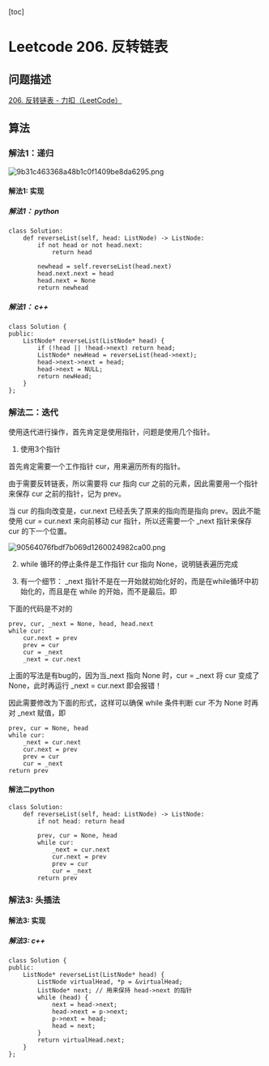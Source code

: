 [toc]

# Leetcode 206. 反转链表

## 问题描述

[206. 反转链表 - 力扣（LeetCode）](https://leetcode-cn.com/problems/reverse-linked-list/)

## 算法

### 解法1：递归

![9b31c463368a48b1c0f1409be8da6295.png](evernotecid://7E3AE0DC-DC71-4DDC-9CC8-0C832D6C11C2/appyinxiangcom/22483756/ENResource/p10972)

#### 解法1: 实现

##### 解法1： python

```
class Solution:
    def reverseList(self, head: ListNode) -> ListNode:
        if not head or not head.next:
            return head

        newhead = self.reverseList(head.next)
        head.next.next = head
        head.next = None
        return newhead
```

##### 解法1： c++

```
class Solution {
public:
    ListNode* reverseList(ListNode* head) {
        if (!head || !head->next) return head;
        ListNode* newHead = reverseList(head->next);
        head->next->next = head;
        head->next = NULL;
        return newHead;
    }
};
```

### 解法二：迭代

使用迭代进行操作，首先肯定是使用指针，问题是使用几个指针。

1. 使用3个指针

首先肯定需要一个工作指针 cur，用来遍历所有的指针。

由于需要反转链表，所以需要将 cur 指向 cur 之前的元素，因此需要用一个指针来保存 cur 之前的指针，记为 prev。

当 cur 的指向改变是，cur.next 已经丢失了原来的指向而是指向 prev。因此不能使用 cur = cur.next 来向前移动 cur 指针，所以还需要一个 _next 指针来保存 cur 的下一个位置。


![90564076fbdf7b069d1260024982ca00.png](evernotecid://7E3AE0DC-DC71-4DDC-9CC8-0C832D6C11C2/appyinxiangcom/22483756/ENResource/p10971)

2. while 循环的停止条件是工作指针 cur 指向 None，说明链表遍历完成

3. 有一个细节： _next 指针不是在一开始就初始化好的，而是在while循环中初始化的，而且是在 while 的开始，而不是最后。即 

下面的代码是不对的

```
prev, cur, _next = None, head, head.next
while cur:
    cur.next = prev
    prev = cur 
    cur = _next 
    _next = cur.next
```

上面的写法是有bug的，因为当_next 指向 None 时，cur = _next 将 cur 变成了 None，此时再运行 _next = cur.next 即会报错！

因此需要修改为下面的形式，这样可以确保 while 条件判断 cur 不为 None 时再对 _next 赋值，即

```
prev, cur = None, head
while cur:
    _next = cur.next
    cur.next = prev
    prev = cur
    cur = _next
return prev
```

#### 解法二python

```
class Solution:
    def reverseList(self, head: ListNode) -> ListNode:
        if not head: return head

        prev, cur = None, head
        while cur:
            _next = cur.next
            cur.next = prev
            prev = cur
            cur = _next
        return prev
```

### 解法3: 头插法

#### 解法3: 实现

##### 解法3: c++

```
class Solution {
public:
    ListNode* reverseList(ListNode* head) {
        ListNode virtualHead, *p = &virtualHead;
        ListNode* next; // 用来保持 head->next 的指针
        while (head) {
            next = head->next;
            head->next = p->next;
            p->next = head;
            head = next;
        }
        return virtualHead.next;
    }
};
```